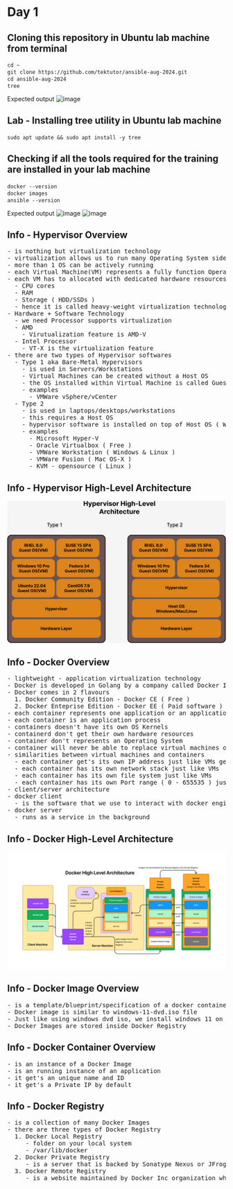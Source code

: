 # Day 1

## Cloning this repository in Ubuntu lab machine from terminal
```
cd ~
git clone https://github.com/tektutor/ansible-aug-2024.git
cd ansible-aug-2024
tree
```

Expected output
![image](https://github.com/user-attachments/assets/3814fc04-2223-489f-b44c-0f3efee256ea)

## Lab - Installing tree utility in Ubuntu lab machine
```
sudo apt update && sudo apt install -y tree
```

## Checking if all the tools required for the training are installed in your lab machine
```
docker --version
docker images
ansible --version
```

Expected output
![image](https://github.com/user-attachments/assets/523f6a49-aa7e-480d-94ad-dc0a1fa0e783)
![image](https://github.com/user-attachments/assets/931f6701-2ece-4e77-b371-8b5946f15709)

## Info - Hypervisor Overview
<pre>
- is nothing but virtualization technology
- virtualization allows us to run many Operating System side by side, parallely on the same desktop/laptop/workstation/server
- more than 1 OS can be actively running
- each Virtual Machine(VM) represents a fully function Operating System
- each VM has to allocated with dedicated hardware resources
  - CPU cores
  - RAM
  - Storage ( HDD/SSDs )
  - hence it is called heavy-weight virtualization technology
- Hardware + Software Technology
  - we need Processor supports virtualization
  - AMD
    - Virutualization feature is AMD-V
  - Intel Processor
    - VT-X is the virtualization feature
- there are two types of Hypervisor softwares
  - Type 1 aka Bare-Metal Hypervisors
    - is used in Servers/Workstations
    - Virtual Machines can be created without a Host OS
    - the OS installed within Virtual Machine is called Guest OS
    - examples
      - VMWare vSphere/vCenter
  - Type 2
    - is used in laptops/desktops/workstations
    - this requires a Host OS 
    - hypervisor software is installed on top of Host OS ( Windows, Linux, Mac OS-X )
    - examples
      - Microsoft Hyper-V
      - Oracle Virtualbox ( Free )
      - VMWare Workstation ( Windows & Linux )
      - VMWare Fusion ( Mac OS-X )
      - KVM - opensource ( Linux )
</pre>

## Info - Hypervisor High-Level Architecture
![Hypervisor](HypervisorHighLevelArchitecture.png)

## Info - Docker Overview
<pre>
- lightweight - application virtualization technology  
- Docker is developed in Golang by a company called Docker Inc
- Docker comes in 2 flavours
  1. Docker Community Edition - Docker CE ( Free )
  2. Docker Enteprise Edition - Docker EE ( Paid software )
- each container represents one application or an application component
- each container is an application process
- containers doesn't have its own OS Kernels
- containerd don't get their own hardware resources
- container don't represents an Operating System
- container will never be able to replace virtual machines or Operating System
- similarities between virtual machines and containers
  - each container get's its own IP address just like VMs get their own IP address
  - each container has its own network stack just like VMs
  - each container has its own file system just like VMs
  - each container has its own Port range ( 0 - 655535 ) just like VMs
- client/server architecture
- docker client
  - is the software that we use to interact with docker engine 
- docker server
  - runs as a service in the background
</pre>
## Info - Docker High-Level Architecture
![Docker](DockerHighLevelArchitecture.png)

## Info - Docker Image Overview
<pre>
- is a template/blueprint/specification of a docker container
- Docker image is similar to windows-11-dvd.iso file
- Just like using windows dvd iso, we install windows 11 on multiples laptops/desktops, same way using docker image we can create multiple container instances
- Docker Images are stored inside Docker Registry
</pre>

## Info - Docker Container Overview
<pre>
- is an instance of a Docker Image
- is an running instance of an application
- it get's an unique name and ID
- it get's a Private IP by default
</pre>  

## Info - Docker Registry
<pre>
- is a collection of many Docker Images
- there are three types of Docker Registry
  1. Docker Local Registry
     - folder on your local system
     - /var/lib/docker
  2. Docker Private Registry
     - is a server that is backed by Sonatype Nexus or JFrog Artifactory
  3. Docker Remote Registry
     - is a website maintained by Docker Inc organization which has developed/maintainging Docker
</pre>
